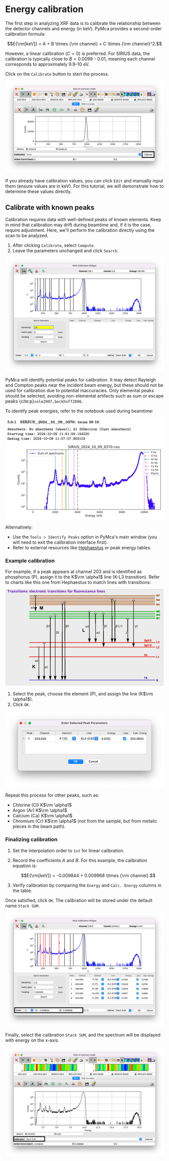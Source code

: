# Energy calibration

The first step in analyzing XRF data is to calibrate the relationship between the detector channels and energy (in keV). PyMca provides a second-order calibration formula:

$$E{\rm[keV]} = A + B \times {\rm channel} + C \times {\rm channel}^2.$$

However, a linear calibration ($C=0$) is preferred. For SIRIUS data, the calibration is typically close to $B = 0.0099$ - $0.01$, meaning each channel corresponds to approximately 9.9–10 eV.

Click on the `Calibrate` button to start the process.

![](images/calibration-button.png)

If you already have calibration values, you can click `Edit` and manually input them (ensure values are in keV). For this tutorial, we will demonstrate how to determine these values directly.

## Calibrate with known peaks

Calibration requires data with well-defined peaks of known elements. Keep in mind that calibration may drift during beamtime and, if it is the case, require adjustment. Here, we'll perform the calibration directly using the scan to be analyzed.

1. After clicking `Calibrate`, select `Compute`.
2. Leave the parameters unchanged and click `Search`.

![](images/calibration-search.png)

PyMca will identify potential peaks for calibration. It may detect Rayleigh and Compton peaks near the incident beam energy, but these should not be used for calibration due to potential inaccuracies. Only elemental peaks should be selected, avoiding non-elemental artifacts such as sum or escape peaks {cite:p}`sole2007,beckhoff2006`.

To identify peak energies, refer to the notebook used during beamtime:

![](images/calibration-notebook.png)

Alternatively:
- Use the `Tools > Identify Peaks` option in PyMca's main window (you will need to exit the calibration interface first).
- Refer to external resources like [Hephaestus](https://bruceravel.github.io/demeter/) or peak energy tables.

### Example calibration

For example, if a peak appears at channel 203 and is identified as phosphorus (P), assign it to the K$\rm \alpha1$ line (K-L3 transition). Refer to charts like this one from Hephaestus to match lines with transitions:

![](images/calibration-transitions.png)

1. Select the peak, choose the element (P), and assign the line (K$\rm \alpha1$).
2. Click `OK`.

![](images/calibration-P.png)

Repeat this process for other peaks, such as:
- Chlorine (Cl) K$\rm \alpha1$
- Argon (Ar) K$\rm \alpha1$
- Calcium (Ca) K$\rm \alpha1$
- Chromium (Cr) K$\rm \alpha1$ (not from the sample, but from metalic pieces in the beam path).

### Finalizing calibration

1. Set the interpolation order to `1st` for linear calibration.
2. Record the coefficients $A$ and $B$. For this example, the calibration equation is:

   $$E{\rm[keV]} = -0.009844 + 0.009968 \times {\rm channel}.$$

3. Verify calibration by comparing the `Energy` and `Calc. Energy` columns in the table.

Once satisfied, click `OK`. The calibration will be stored under the default name `Stack SUM`.

![](images/calibration-done.png)

Finally, select the calibration `Stack SUM`, and the spectrum will be displayed with energy on the x-axis.

![](images/calibration-stack-sum.png)
